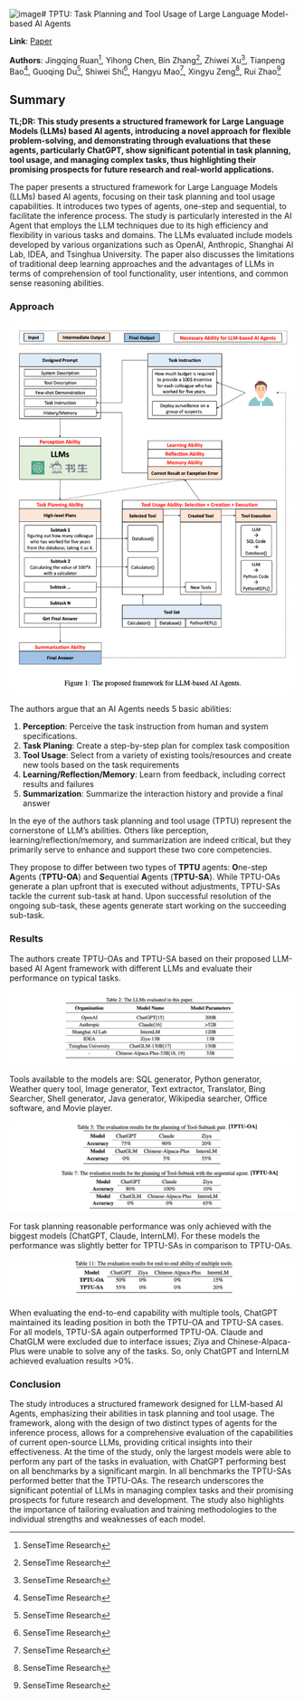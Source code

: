 ![image](https://github.com/mbrner/ai-agent-survey/assets/12487634/2a4571c2-4ea9-450b-984b-da13a224002a)# TPTU: Task Planning and Tool Usage of Large Language Model-based AI Agents

**Link**: [Paper](http://arxiv.org/pdf/2308.03427v1)

**Authors**: Jingqing Ruan[^1], Yihong Chen, Bin Zhang[^1], Zhiwei Xu[^1], Tianpeng Bao[^1], Guoqing Du[^1], Shiwei Shi[^1], Hangyu Mao[^1], Xingyu Zeng[^1], Rui Zhao[^1]

[^1]: SenseTime Research

## Summary

**TL;DR: This study presents a structured framework for Large Language Models (LLMs) based AI agents, introducing a novel approach for flexible problem-solving, and demonstrating through evaluations that these agents, particularly ChatGPT, show significant potential in task planning, tool usage, and managing complex tasks, thus highlighting their promising prospects for future research and real-world applications.**

The paper presents a structured framework for Large Language Models (LLMs) based AI agents, focusing on their task planning and tool usage capabilities. It introduces two types of agents, one-step and sequential, to facilitate the inference process. The study is particularly interested in the AI Agent that employs the LLM techniques due to its high efficiency and flexibility in various tasks and domains. The LLMs evaluated include models developed by various organizations such as OpenAI, Anthropic, Shanghai AI Lab, IDEA, and Tsinghua University. The paper also discusses the limitations of traditional deep learning approaches and the advantages of LLMs in terms of comprehension of tool functionality, user intentions, and common sense reasoning abilities.

### Approach

![TPTU Framework](./images/tptu-framework.png)

The authors argue that an AI Agents needs 5 basic abilities:

1. **Perception**: Perceive the task instruction from human and system specifications.
2. **Task Planing**: Create a step-by-step plan for complex task composition
3. **Tool Usage**: Select from a variety of existing tools/resources and create new tools based on the task requirements
4. **Learning/Reflection/Memory**: Learn from feedback, including correct results and failures
5. **Summarization**: Summarize the interaction history and provide a final answer

In the eye of the authors task planning and tool usage (TPTU) represent the cornerstone of LLM’s abilities. Others like perception, learning/reflection/memory, and summarization are indeed critical, but they primarily serve to enhance and support these two core competencies.

They propose to differ between two types of **TPTU** agents: **O**ne-step **A**gents (**TPTU-OA**) and **S**equential **A**gents (**TPTU-SA**). While TPTU-OAs generate a plan upfront that is executed without adjustments, TPTU-SAs tackle the current sub-task at hand. Upon successful resolution of the ongoing sub-task, these agents generate start working on the succeeding sub-task.

### Results

The authors create TPTU-OAs and TPTU-SA based on their proposed LLM-based AI Agent framework with different LLMs and evaluate their performance on typical tasks. 

![TPTU Models evaluated](./images/tptu-models.png)

Tools available to the models are: SQL generator, Python generator, Weather query tool, Image generator, Text extractor, Translator, Bing Searcher, Shell generator, Java generator, Wikipedia searcher, Office software, and Movie player.

![TP Results](./images/tptu-tp-results.png)

For task planning reasonable performance was only achieved with the biggest models (ChatGPT, Claude, InternLM). For these models the performance was slightly better for TPTU-SAs in comparison to TPTU-OAs. 

![TP Results](./images/tptu-tu-results.png)

When evaluating the end-to-end capability with multiple tools, ChatGPT maintained its leading position in both the TPTU-OA and TPTU-SA cases. For all models, TPTU-SA again outperformed TPTU-OA. Claude and ChatGLM were excluded due to interface issues; Ziya and Chinese-Alpaca-Plus were unable to solve any of the tasks. So, only ChatGPT and InternLM achieved evaluation results >0%. 

### Conclusion

The study introduces a structured framework designed for LLM-based AI Agents, emphasizing their abilities in task planning and tool usage. The framework, along with the design of two distinct types of agents for the inference process, allows for a comprehensive evaluation of the capabilities of current open-source LLMs, providing critical insights into their effectiveness. At the time of the study, only the largest models were able to perform any part of the tasks in evaluation, with ChatGPT performing best on all benchmarks by a significant margin. In all benchmarks the TPTU-SAs performed better that the TPTU-OAs. The research underscores the significant potential of LLMs in managing complex tasks and their promising prospects for future research and development. The study also highlights the importance of tailoring evaluation and training methodologies to the individual strengths and weaknesses of each model.
